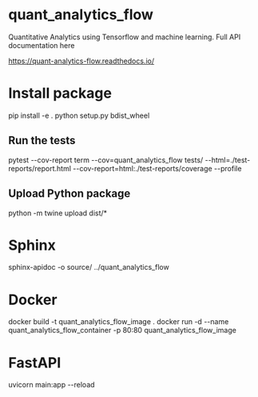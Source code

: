 # quant_analytics_flow
Quantitative Analytics using Tensorflow and machine learning. Full API documentation here

https://quant-analytics-flow.readthedocs.io/


# Install package

pip install -e .
python setup.py bdist_wheel

## Run the tests

pytest --cov-report term --cov=quant_analytics_flow tests/ --html=./test-reports/report.html --cov-report=html:./test-reports/coverage --profile

## Upload Python package

python -m twine upload dist/*

# Sphinx

sphinx-apidoc -o source/ ../quant_analytics_flow

# Docker
docker build -t quant_analytics_flow_image .
docker run -d --name quant_analytics_flow_container -p 80:80 quant_analytics_flow_image

# FastAPI
uvicorn main:app --reload